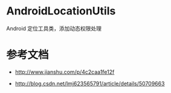 # AndroidLocationUtils
Android  定位工具类，添加动态权限处理

# 参考文档

- http://www.jianshu.com/p/4c2caa1fe12f

- http://blog.csdn.net/lmj623565791/article/details/50709663
